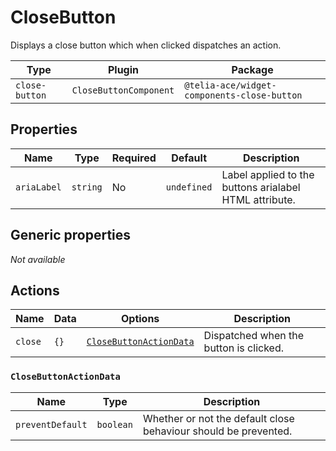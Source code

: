# CloseButton

Displays a close button which when clicked dispatches an action.

| Type           | Plugin                 | Package                                     |
| -------------- | ---------------------- | ------------------------------------------- |
| `close-button` | `CloseButtonComponent` | `@telia-ace/widget-components-close-button` |

## Properties

| Name        | Type     | Required | Default     | Description                                            |
| ----------- | -------- | -------- | ----------- | ------------------------------------------------------ |
| `ariaLabel` | `string` | No       | `undefined` | Label applied to the buttons arialabel HTML attribute. |

## Generic properties

_Not available_

## Actions

| Name    | Data | Options                                           | Description                            |
| ------- | ---- | ------------------------------------------------- | -------------------------------------- |
| `close` | `{}` | [`CloseButtonActionData`](#closebuttonactiondata) | Dispatched when the button is clicked. |

### `CloseButtonActionData`

| Name             | Type      | Description                                                     |
| ---------------- | --------- | --------------------------------------------------------------- |
| `preventDefault` | `boolean` | Whether or not the default close behaviour should be prevented. |
